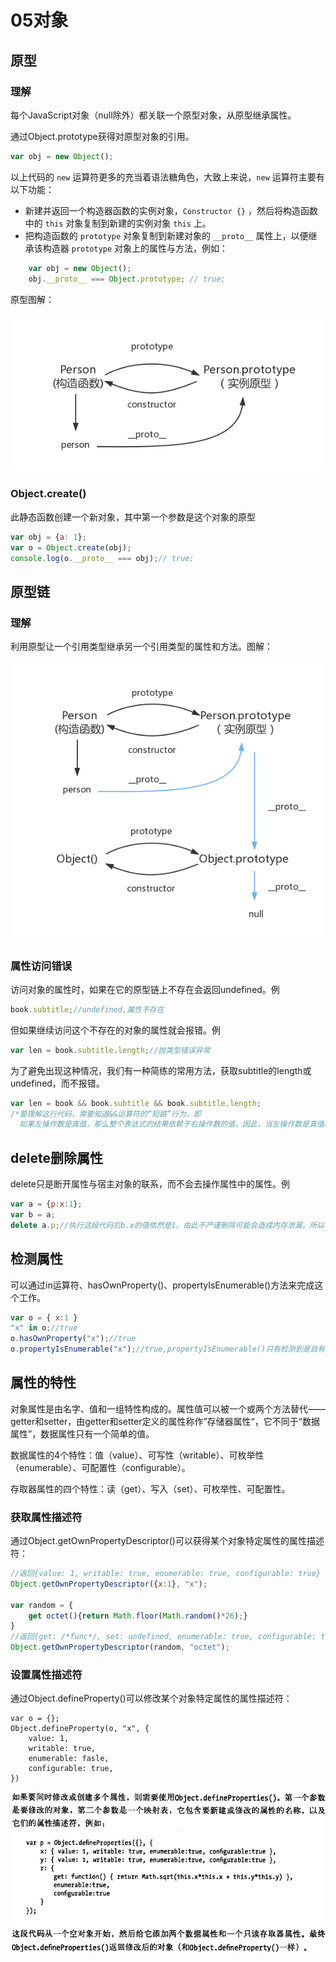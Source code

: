 # 05对象

## 原型

### 理解

每个JavaScript对象（null除外）都关联一个原型对象，从原型继承属性。

通过Object.prototype获得对原型对象的引用。

```js
var obj = new Object();
```

以上代码的 `new` 运算符更多的充当着语法糖角色，大致上来说，`new` 运算符主要有以下功能：

- 新建并返回一个构造器函数的实例对象，`Constructor {}` ，然后将构造函数中的 `this` 对象复制到新建的实例对象 `this` 上。
- 把构造函数的 `prototype` 对象复制到新建对象的 `__proto__` 属性上，以便继承该构造器 `prototype` 对象上的属性与方法，例如：

```js
    var obj = new Object();
    obj.__proto__ === Object.prototype; // true;
```

原型图解：

![实例原型与构造函数的关系图](assets\e1791b52772ee32f986f079ae32749cc.png)

### Object.create()

此静态函数创建一个新对象，其中第一个参数是这个对象的原型

```js
var obj = {a: 1};
var o = Object.create(obj);
console.log(o.__proto__ === obj);// true;
```

## 原型链

### 理解

利用原型让一个引用类型继承另一个引用类型的属性和方法。图解：

![原型链示意图](assets/213b640a8f6b71afc0f80cd6d02dc2a5.png)

### 属性访问错误

访问对象的属性时，如果在它的原型链上不存在会返回undefined。例

```js
book.subtitle;//undefined,属性不存在
```

但如果继续访问这个不存在的对象的属性就会报错。例

```js
var len = book.subtitle.length;//抛类型错误异常
```

为了避免出现这种情况，我们有一种简练的常用方法，获取subtitle的length或undefined，而不报错。

```js
var len = book && book.subtitle && book.subtitle.length;
/*要理解这行代码，需要知道&&运算符的“短路”行为，即
  如果左操作数是真值，那么整个表达式的结果依赖于右操作数的值。因此，当左操作数是真值时，&&运算符将计算右操作数的值并将其返回作为整个表达式的计算结果；当左操作数为假，返回左操作数的值*/
```

## delete删除属性

delete只是断开属性与宿主对象的联系，而不会去操作属性中的属性。例

```js
var a = {p:x:1};
var b = a;
delete a.p;//执行这段代码后b.x的值依然是1。由此不严谨删除可能会造成内存泄漏，所以在销毁对象的时候要遍历属性中的属性，依次删除。
```

## 检测属性

可以通过in运算符、hasOwnProperty()、propertyIsEnumerable()方法来完成这个工作。

```js
var o = { x:1 }
"x" in o;//true
o.hasOwnProperty("x");//true
o.propertyIsEnumerable("x");//true,propertyIsEnumerable()只有检测到是自有属性且这个属性的可枚举性为true时它才返回true
```

## 属性的特性

对象属性是由名字、值和一组特性构成的。属性值可以被一个或两个方法替代——getter和setter，由getter和setter定义的属性称作”存储器属性“，它不同于“数据属性”，数据属性只有一个简单的值。

数据属性的4个特性：值（value）、可写性（writable）、可枚举性（enumerable）、可配置性（configurable）。

存取器属性的四个特性：读（get）、写入（set）、可枚举性、可配置性。

### 获取属性描述符

通过Object.getOwnPropertyDescriptor()可以获得某个对象特定属性的属性描述符：

```js
//返回{value: 1, writable: true, enumerable: true, configurable: true}
Object.getOwnPropertyDescriptor({x:1}, "x");

var random = {
    get octet(){return Math.floor(Math.random()*26);}
}
//返回{get: /*func*/, set: undefined, enumerable: true, configurable: true}
Object.getOwnPropertyDescriptor(random, "octet");
```

### 设置属性描述符

通过Object.defineProperty()可以修改某个对象特定属性的属性描述符：

```
var o = {};
Object.defineProperty(o, "x", {
	value: 1,
	writable: true,
	enumerable: fasle,
	configurable: true,
})
```

![image-20230227000545003](assets/image-20230227000545003.png)
